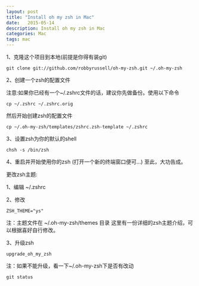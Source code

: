```yaml
---
layout: post
title: "Install oh my zsh in Mac"
date:   2015-05-14
description: Install oh my zsh in Mac
categories: Mac
tags: mac
---
```


1、克隆这个项目到本地(前提是你得有装git)

```
git clone git://github.com/robbyrussell/oh-my-zsh.git ~/.oh-my-zsh
```

2、创建一个zsh的配置文件

注意:如果你已经有一个~/.zshrc文件的话，建议你先做备份。使用以下命令

```
cp ~/.zshrc ~/.zshrc.orig
```

然后开始创建zsh的配置文件

```
cp ~/.oh-my-zsh/templates/zshrc.zsh-template ~/.zshrc
```

3、设置zsh为你的默认的shell

```
chsh -s /bin/zsh
```

4、重启并开始使用你的zsh (打开一个新的终端窗口便可…)
至此，大功告成。

更改zsh主题:

1、编辑 ~/.zshrc

2、修改

```
ZSH_THEME="ys"
```
注：主题文件在 ~/.oh-my-zsh/themes 目录
这里有一份详细的zsh主题介绍，可以根据喜好自行修改。

3、升级zsh

```
upgrade_oh_my_zsh
```
注：如果不能升级，看一下~/.oh-my-zsh下是否有改动
```
git status
```


